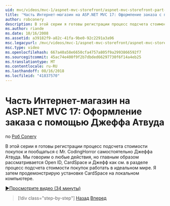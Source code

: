 ```yaml
---
uid: mvc/videos/mvc-1/aspnet-mvc-storefront/aspnet-mvc-storefront-part-17-checkout-with-jeff-atwood
title: 'Часть Интернет-магазин на ASP.NET MVC 17: Оформление заказа с помощью Джеффа Атвуда | Документация Майкрософт'
author: robconery
description: В этой серии я готовы регистрации процесс подсчета стоимости покупок и пообщаться с Mr. CodingHorror самостоятельно Джеффа Атвуда. Мы говорим о любые действия, но главным образом обсуждать Ope...
ms.author: riande
ms.date: 10/16/2008
ms.assetid: a39182f9-a82c-41fa-9be0-92c2291a3a96
msc.legacyurl: /mvc/videos/mvc-1/aspnet-mvc-storefront/aspnet-mvc-storefront-part-17-checkout-with-jeff-atwood
msc.type: video
ms.openlocfilehash: 667a40a58e6650cfa4757a805f9a2993866592f7
ms.sourcegitcommit: 45ac74e400f9f2b7dbded66297730f6f14a4eb25
ms.translationtype: MT
ms.contentlocale: ru-RU
ms.lasthandoff: 08/16/2018
ms.locfileid: "41837570"
---
```

<a name="aspnet-mvc-storefront-part-17-checkout-with-jeff-atwood"></a>Часть Интернет-магазин на ASP.NET MVC 17: Оформление заказа с помощью Джеффа Атвуда
====================
по [Роб Conery](https://github.com/robconery)

В этой серии я готовы регистрации процесс подсчета стоимости покупок и пообщаться с Mr. CodingHorror самостоятельно Джеффа Атвуда. Мы говорим о любые действия, но главным образом рассматривается Open ID, CardSpace и Джефф как см. в разделе процесс подсчета стоимости покупок работать в идеальном мире. Я затем продемонстрирую установке CardSpace на локальном компьютере.

[&#9654;Просмотрите видео (34 минуты)](https://channel9.msdn.com/Blogs/ASP-NET-Site-Videos/aspnet-mvc-storefront-part-17-checkout-with-jeff-atwood)

> [!div class="step-by-step"]
> [Назад](aspnet-mvc-storefront-part-16-membership-redo-with-openid.md)
> [Вперед](aspnet-mvc-storefront-part-18-creating-an-experience.md)
